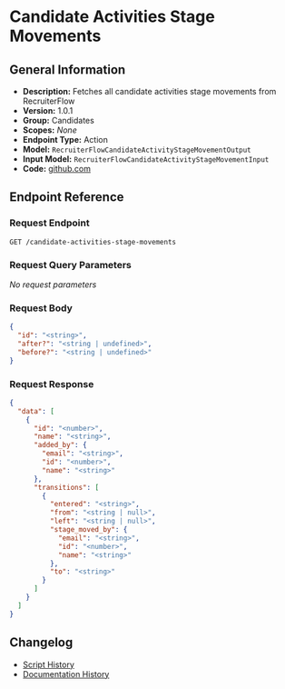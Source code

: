 <!-- BEGIN GENERATED CONTENT -->
# Candidate Activities Stage Movements

## General Information

- **Description:** Fetches all candidate activities stage movements from RecruiterFlow
- **Version:** 1.0.1
- **Group:** Candidates
- **Scopes:** _None_
- **Endpoint Type:** Action
- **Model:** `RecruiterFlowCandidateActivityStageMovementOutput`
- **Input Model:** `RecruiterFlowCandidateActivityStageMovementInput`
- **Code:** [github.com](https://github.com/NangoHQ/integration-templates/tree/main/integrations/recruiterflow/actions/candidate-activities-stage-movements.ts)


## Endpoint Reference

### Request Endpoint

`GET /candidate-activities-stage-movements`

### Request Query Parameters

_No request parameters_

### Request Body

```json
{
  "id": "<string>",
  "after?": "<string | undefined>",
  "before?": "<string | undefined>"
}
```

### Request Response

```json
{
  "data": [
    {
      "id": "<number>",
      "name": "<string>",
      "added_by": {
        "email": "<string>",
        "id": "<number>",
        "name": "<string>"
      },
      "transitions": [
        {
          "entered": "<string>",
          "from": "<string | null>",
          "left": "<string | null>",
          "stage_moved_by": {
            "email": "<string>",
            "id": "<number>",
            "name": "<string>"
          },
          "to": "<string>"
        }
      ]
    }
  ]
}
```

## Changelog

- [Script History](https://github.com/NangoHQ/integration-templates/commits/main/integrations/recruiterflow/actions/candidate-activities-stage-movements.ts)
- [Documentation History](https://github.com/NangoHQ/integration-templates/commits/main/integrations/recruiterflow/actions/candidate-activities-stage-movements.md)

<!-- END  GENERATED CONTENT -->

